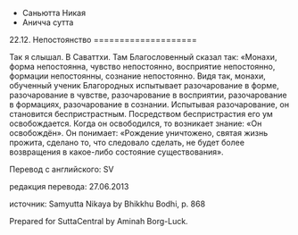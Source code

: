 









* Саньютта Никая
* Аничча сутта


22\.12\. Непостоянство
\=\=\=\=\=\=\=\=\=\=\=\=\=\=\=\=\=\=\=\=



Так я слышал\. В Саваттхи\. Там Благословенный сказал так: «Монахи, форма непостоянна, чувство непостоянно, восприятие непостоянно, формации непостоянны, сознание непостоянно\. Видя так, монахи, обученный ученик Благородных испытывает разочарование в форме, разочарование в чувстве, разочарование в восприятии, разочарование в формациях, разочарование в сознании\. Испытывая разочарование, он становится беспристрастным\. Посредством беспристрастия его ум освобождается\. Когда он освободился, то возникает знание: «Он освобождён»\. Он понимает: «Рождение уничтожено, святая жизнь прожита, сделано то, что следовало сделать, не будет более возвращения в какое\-либо состояние существования»\.



Перевод с английского: SV


редакция перевода: 27\.06\.2013


источник: Samyutta Nikaya by Bhikkhu Bodhi, p\. 868


Prepared for SuttaCentral by Aminah Borg\-Luck\.






